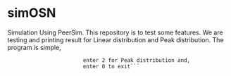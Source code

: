 # simOSN
Simulation Using PeerSim. This repository is to test some features. We are testing and printing result for Linear distribution and Peak distribution.
The program is simple, 

```enter 1 for linear distribution, 
                        enter 2 for Peak distribution and,
                        enter 0 to exit```
